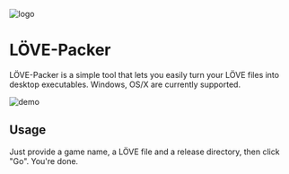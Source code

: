 ![logo][logo]

# LÖVE-Packer

LÖVE-Packer is a simple tool that lets you easily turn your LÖVE files into desktop executables. Windows, OS/X are currently supported.

![demo][demo]

## Usage

Just provide a game name, a LÖVE file and a release directory, then click "Go". You're done.

[logo]: http://i.imgur.com/6uJFvNP.png
[demo]: http://i.imgur.com/7buhT31.gif
